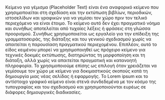 Κείμενο για γέμισμα (Placeholder Text) είναι ένα αναφορικό κείμενο που χρησιμοποιείται στη σχεδίαση και την εκτύπωση βιβλίων, περιοδικών, ιστοσελίδων και γραφικών για να γεμίσει τον χώρο πριν τον τελικό περιεχόμενο να είναι έτοιμο. Το κείμενο αυτό δεν έχει πραγματικό νόημα και συνήθως αποτελείται από τυχαίες λέξεις ή φράσεις στη γλώσσα προορισμού. Συνήθως χρησιμοποιείται ως εργαλείο για την επίδειξη της γραμματοσειράς, της διάταξης και του γενικού σχεδιασμού χωρίς να απαιτείται η παρουσίαση πραγματικού περιεχομένου. Επιπλέον, αυτό το είδος κειμένου μπορεί να χρησιμοποιηθεί ως πρόχειρο κείμενο για τεχνικές δοκιμές εκτύπωσης, διατηρώντας τη μορφοποίηση και τη διάταξη, αλλά χωρίς να απαιτείται πραγματική και κατανοητή πληροφορία. Το χρησιμοποιούμε επίσης ως επιλογή όταν χρειάζεται να γεμίσουμε τον χώρο με κείμενο για δοκιμαστικούς σκοπούς κατά τη δημιουργία μιας νέας σελίδας ή εφαρμογής. Το Lorem ipsum και το αντίστοιχο γραφικό κείμενο είναι στενά συνδεδεμένα με τον κόσμο της τυπογραφίας και του σχεδιασμού και χρησιμοποιούνται ευρέως σε διάφορες δημιουργικές διαδικασίες.
